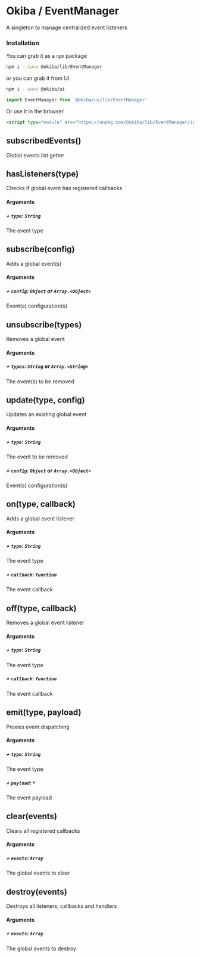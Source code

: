 

# Okiba / EventManager
A singleton to manage centralized event listeners




### Installation

You can grab it as a `npm` package
```bash
npm i --save @okiba/lib/EventManager
```
or you can grab it from UI
```bash
npm i --save @okiba/ui
```
```javascript
import EventManager from '@okiba/ui/lib/EventManager'
```

Or use it in the browser
```html
<script type="module" src="https://unpkg.com/@okiba/lib/EventManager/index.js"></script>
```







## subscribedEvents()


Global events list getter







## hasListeners(type)


Checks if global event has registered callbacks







#### Arguments


##### + `type`: `String`

The event type





## subscribe(config)


Adds a global event(s)







#### Arguments


##### + `config`: `Object` or  `Array.<Object>`

Event(s) configuration(s)





## unsubscribe(types)


Removes a global event







#### Arguments


##### + `types`: `String` or  `Array.<String>`

The event(s) to be removed





## update(type, config)


Updates an existing global event







#### Arguments


##### + `type`: `String`

The event to be removed


##### + `config`: `Object` or  `Array.<Object>`

Event(s) configuration(s)





## on(type, callback)


Adds a global event listener







#### Arguments


##### + `type`: `String`

The event type


##### + `callback`: `function`

The event callback





## off(type, callback)


Removes a global event listener







#### Arguments


##### + `type`: `String`

The event type


##### + `callback`: `function`

The event callback





## emit(type, payload)


Proxies event dispatching







#### Arguments


##### + `type`: `String`

The event type


##### + `payload`: `*`

The event payload





## clear(events)


Clears all registered callbacks







#### Arguments


##### + `events`: `Array`

The global events to clear





## destroy(events)


Destroys all listeners, callbacks and handlers







#### Arguments


##### + `events`: `Array`

The global events to destroy




